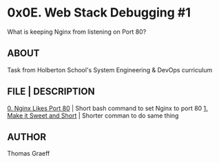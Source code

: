 # 0x0E. Web Stack Debugging #1
What is keeping Nginx from listening on Port 80?


## ABOUT
Task from Holberton School's System Engineering & DevOps curriculum


## FILE | DESCRIPTION
[0. Nginx Likes Port 80](./0-nginx_likes_port_80) | Short bash command to set Nginx to port 80
[1. Make it Sweet and Short](./1-debugging_made_short) | Shorter comman to do same thing


## AUTHOR
Thomas Graeff
